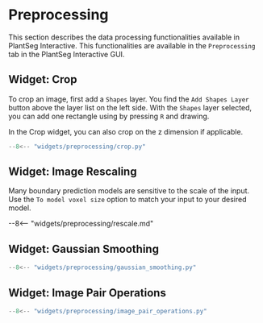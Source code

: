 # Preprocessing

This section describes the data processing functionalities available in
PlantSeg Interactive. This functionalities are available in the
`Preprocessing` tab in the PlantSeg Interactive GUI.

## Widget: Crop

To crop an image, first add a `Shapes` layer. You find the `Add Shapes Layer`
button above the layer list on the left side. With the `Shapes` layer selected,
you can add one rectangle using by pressing `R` and drawing.

In the Crop widget, you can also crop on the z dimension if applicable.

```python exec="1" html="1"
--8<-- "widgets/preprocessing/crop.py"
```

## Widget: Image Rescaling

Many boundary prediction models are sensitive to the scale of the input.
Use the `To model voxel size` option to match your input to your desired model.

--8<-- "widgets/preprocessing/rescale.md"

## Widget: Gaussian Smoothing

```python exec="1" html="1"
--8<-- "widgets/preprocessing/gaussian_smoothing.py"
```

## Widget: Image Pair Operations

```python exec="1" html="1"
--8<-- "widgets/preprocessing/image_pair_operations.py"
```
